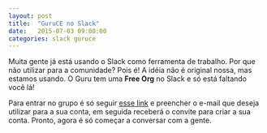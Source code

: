 ```yaml
---
layout: post
title:  "GuruCE no Slack"
date:   2015-07-03 09:00:00
categories: slack guruce
---
```


Muita gente já está usando o Slack como ferramenta de trabalho. Por que não utilizar para a comunidade? Pois é! A idéia não é original nossa, mas estamos usando. O Guru tem uma __Free Org__ no Slack e só está faltando você lá!

Para entrar no grupo é só seguir [esse link](https://guru-ce-slack.herokuapp.com) e preencher o e-mail que deseja utilizar para a sua conta, em seguida receberá o convite para criar a sua conta. Pronto, agora é só começar a conversar com a gente.
